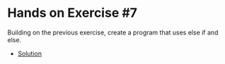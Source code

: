 # Hands on Exercise #7
   
Building on the previous exercise, create a program that uses else if and else.
    
   * [Solution](main.go)